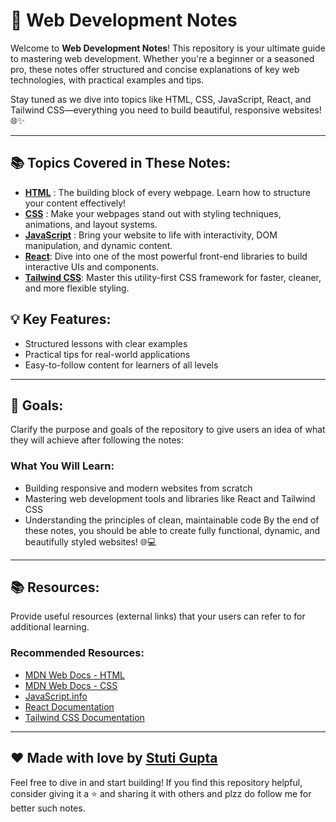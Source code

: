 # 🚀 Web Development Notes
Welcome to **Web Development Notes**! This repository is your ultimate guide to mastering web development. Whether you're a beginner or a seasoned pro, these notes offer structured and concise explanations of key web technologies, with practical examples and tips.

Stay tuned as we dive into topics like HTML, CSS, JavaScript, React, and Tailwind CSS—everything you need to build beautiful, responsive websites! 🌐✨

---

## 📚 Topics Covered in These Notes:

- **[HTML](https://github.com/stuticoder123/Web-Development-/blob/main/HTML%20Notes)** : The building block of every webpage. Learn how to structure your content effectively!
- **[CSS](https://github.com/stuticoder123/HTML-Web-Development-/edit/main/CSS%20Notes)** : Make your webpages stand out with styling techniques, animations, and layout systems.
- **[JavaScript](#javascript)** : Bring your website to life with interactivity, DOM manipulation, and dynamic content.
- **[React](#react)**: Dive into one of the most powerful front-end libraries to build interactive UIs and components.
- **[Tailwind CSS](#tailwind-css)**: Master this utility-first CSS framework for faster, cleaner, and more flexible styling.

## 💡 Key Features:
- Structured lessons with clear examples
- Practical tips for real-world applications
- Easy-to-follow content for learners of all levels

---

## 🎯 Goals:

Clarify the purpose and goals of the repository to give users an idea of what they will achieve after following the notes:
### What You Will Learn:
- Building responsive and modern websites from scratch
- Mastering web development tools and libraries like React and Tailwind CSS
- Understanding the principles of clean, maintainable code
By the end of these notes, you should be able to create fully functional, dynamic, and beautifully styled websites! 🌐💻

---

## 📚 Resources:
Provide useful resources (external links) that your users can refer to for additional learning.
### Recommended Resources:
- [MDN Web Docs - HTML](https://developer.mozilla.org/en-US/docs/Web/HTML)
- [MDN Web Docs - CSS](https://developer.mozilla.org/en-US/docs/Web/CSS)
- [JavaScript.info](https://javascript.info/)
- [React Documentation](https://reactjs.org/docs/getting-started.html)
- [Tailwind CSS Documentation](https://tailwindcss.com/docs)

---

## ❤️ Made with love by [Stuti Gupta](https://www.linkedin.com/in/stuticoder1/)
Feel free to dive in and start building! If you find this repository helpful, consider giving it a ⭐️ and sharing it with others and plzz do follow me for better such notes.
